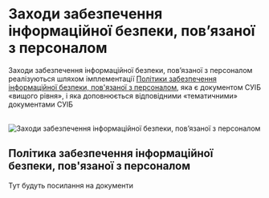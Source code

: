 # Заходи забезпечення інформаційної безпеки, пов’язаної з персоналом

Заходи забезпечення інформаційної безпеки, пов’язаної з персоналом  реалізуються шляхом імплементації [Політики забезпечення інформаційної безпеки, пов'язаної з персоналом](/hr#політика-забезпечення-інформаціиноі-безпеки-пов-язаноі-з-персоналом), яка є документом СУІБ «вищого рівня», і яка доповнюється відповідними «тематичними» документами СУІБ<br><br>

<div class="image-wrapper hr">
  <img 
    src="/hr.svg" 
    alt="Заходи забезпечення інформаційної безпеки, пов’язаної з персоналом" 
  />
</div>

## Політика забезпечення інформаційної безпеки, пов'язаної з персоналом
Тут будуть посилання на документи